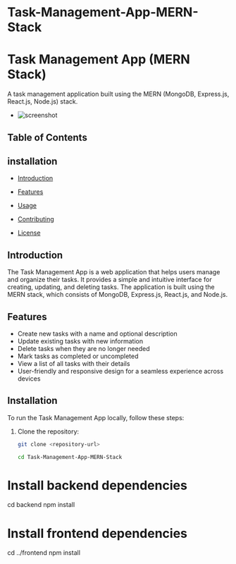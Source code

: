 # Task-Management-App-MERN-Stack

# Task Management App (MERN Stack)

A task management application built using the MERN (MongoDB, Express.js, React.js, Node.js) stack.

- ![screenshot](https://github.com/IvanKhutso/Task-Management-App-MERN-Stack/assets/64652828/4f393d40-9f70-43dd-87d2-cd04647867d4)
## Table of Contents

## installation
- [Introduction](#introduction)
- [Features](#features)


- [Usage](#usage)
- [Contributing](#contributing)
- [License](#license)

## Introduction

The Task Management App is a web application that helps users manage and organize their tasks. It provides a simple and intuitive interface for creating, updating, and deleting tasks. The application is built using the MERN stack, which consists of MongoDB, Express.js, React.js, and Node.js.

## Features

- Create new tasks with a name and optional description
- Update existing tasks with new information
- Delete tasks when they are no longer needed
- Mark tasks as completed or uncompleted
- View a list of all tasks with their details
- User-friendly and responsive design for a seamless experience across devices

## Installation

To run the Task Management App locally, follow these steps:

1. Clone the repository:

   ```bash
   git clone <repository-url>

   cd Task-Management-App-MERN-Stack
# Install backend dependencies
cd backend
npm install

# Install frontend dependencies
cd ../frontend
npm install

